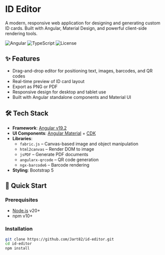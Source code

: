 # ID Editor

A modern, responsive web application for designing and generating custom ID cards. Built with Angular, Material Design, and powerful client-side rendering tools.

![Angular](https://img.shields.io/badge/Angular-19.2-DD0031?logo=angular)
![TypeScript](https://img.shields.io/badge/TypeScript-5.7-3178C6?logo=typescript)
![License](https://img.shields.io/github/license/Jart82/id-editor)

## ✨ Features

- Drag-and-drop editor for positioning text, images, barcodes, and QR codes
- Real-time preview of ID card layout
- Export as PNG or PDF
- Responsive design for desktop and tablet use
- Built with Angular standalone components and Material UI

## 🛠️ Tech Stack

- **Framework**: [Angular v19.2](https://angular.dev)
- **UI Components**: [Angular Material](https://material.angular.io) + [CDK](https://material.angular.io/cdk)
- **Libraries**:
  - `fabric.js` – Canvas-based image and object manipulation
  - `html2canvas` – Render DOM to image
  - `jsPDF` – Generate PDF documents
  - `angularx-qrcode` – QR code generation
  - `ngx-barcode6` – Barcode rendering
- **Styling**: Bootstrap 5

## 🚀 Quick Start

### Prerequisites
- [Node.js](https://nodejs.org/) v20+
- npm v10+

### Installation
```bash
git clone https://github.com/Jart82/id-editor.git
cd id-editor
npm install